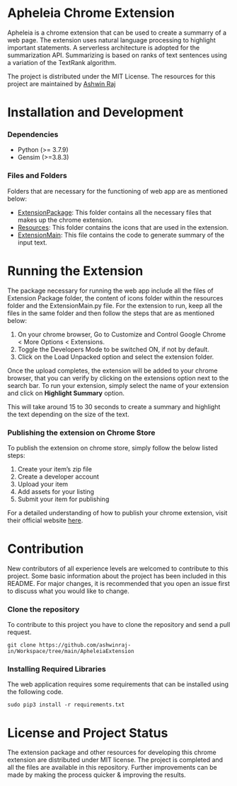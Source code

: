 # Apheleia Chrome Extension
Apheleia is a chrome extension that can be used to create a summarry of a web page. The extension uses natural language processing to highlight important statements. A serverless architecture is adopted for the summarization API. Summarizing is based on ranks of text sentences using a variation of the TextRank algorithm.

The project is distributed under the MIT License. The resources for this project are maintained by [Ashwin Raj](https://github.com/ashwinraj-in)

# Installation and Development
### Dependencies
- Python (>= 3.7.9)
- Gensim (>=3.8.3)

### Files and Folders
Folders that are necessary for the functioning of web app are as mentioned below:
- [ExtensionPackage](https://github.com/ashwinraj-in/Vulpex-WebApp/tree/master/Server):
  This folder contains all the necessary files that makes up the chrome extension.
- [Resources]():
  This folder contains the icons that are used in the extension.
- [ExtensionMain](https://github.com/ashwinraj-in/Workspace/blob/main/ApheleiaExtension/ExtensionMain.py):
  This file contains the code to generate summary of the input text.
  
# Running the Extension
The package necessary for running the web app include all the files of Extension Package folder, the content of icons folder within the resources folder and the ExtensionMain.py file. For the extension to run, keep all the files in the same folder and then follow the steps that are as mentioned below:
  1. On your chrome browser, Go to Customize and Control Google Chrome < More Options < Extensions.
  2. Toggle the Developers Mode to be switched ON, if not by default.
  3. Click on the Load Unpacked option and select the extension folder.
  
Once the upload completes, the extension will be added to your chrome browser, that you can verify by clicking on the extensions option next to the search bar. To run your extension, simply select the name of your extension and click on **Highlight Summary** option. 

This will take around 15 to 30 seconds to create a summary and highlight the text depending on the size of the text.
  
### Publishing the extension on Chrome Store
To publish the extension on chrome store, simply follow the below listed steps:
  1. Create your item’s zip file
  2. Create a developer account
  3. Upload your item
  4. Add assets for your listing
  5. Submit your item for publishing
  
For a detailed understanding of how to publish your chrome extension, visit their official website [here](https://developer.chrome.com/webstore/publish).

# Contribution
New contributors of all experience levels are welcomed to contribute to this project. Some basic information about the project has been included in this README. For major changes, it is recommended that you open an issue first to discuss what you would like to change.

### Clone the repository
To contribute to this project you have to clone the repository and send a pull request.
```
git clone https://github.com/ashwinraj-in/Workspace/tree/main/ApheleiaExtension
```
### Installing Required Libraries
The web application requires some requirements that can be installed using the following code.
```
sudo pip3 install -r requirements.txt
```

# License and Project Status
The extension package and other resources for developing this chrome extension are distributed under MIT license. The project is completed and all the files are available in this repository. Further improvements can be made by making the process quicker & improving the results.
